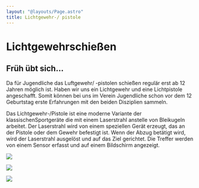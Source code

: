 ```yaml
---
layout: "@layouts/Page.astro"
title: Lichtgewehr-/ pistole
---
```

# Lichtgewehr&shy;schießen

## Früh übt sich...

Da für Jugendliche das Luftgewehr/ -pistolen schießen regulär erst ab 12 Jahren möglich ist. Haben wir uns ein Lichtgewehr und eine Lichtpistole angeschafft. Somit können bei uns im Verein Jugendliche schon vor dem 12 Geburtstag erste Erfahrungen mit den beiden Disziplien sammeln.

Das Lichtgewehr-/Pistole ist eine moderne Variante der klassischenSportgeräte die mit einem Laserstrahl anstelle von Bleikugeln arbeitet. Der Laserstrahl wird von einem speziellen Gerät erzeugt, das an der Pistole oder dem Gewehr befestigt ist. Wenn der Abzug betätigt wird, wird der Laserstrahl ausgelöst und auf das Ziel gerichtet. Die Treffer werden von einem Sensor erfasst und auf einem Bildschirm angezeigt.







![](/images/uploads/img_8376.jpg)

![](/images/uploads/img_8377.jpg)

![](/images/uploads/img_8378.jpg)
